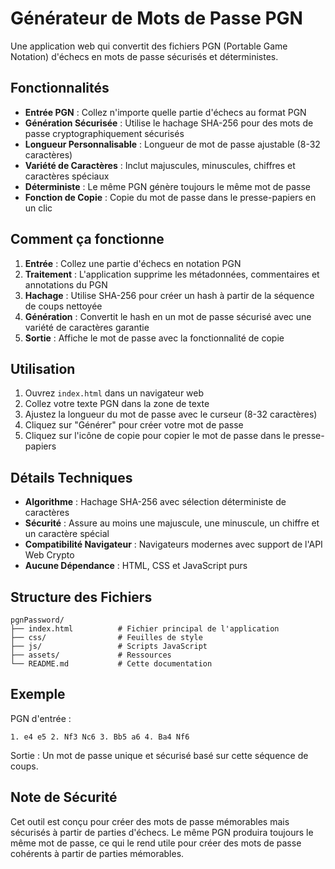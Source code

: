 # Générateur de Mots de Passe PGN

Une application web qui convertit des fichiers PGN (Portable Game Notation) d'échecs en mots de passe sécurisés et déterministes.

## Fonctionnalités

- **Entrée PGN** : Collez n'importe quelle partie d'échecs au format PGN
- **Génération Sécurisée** : Utilise le hachage SHA-256 pour des mots de passe cryptographiquement sécurisés
- **Longueur Personnalisable** : Longueur de mot de passe ajustable (8-32 caractères)
- **Variété de Caractères** : Inclut majuscules, minuscules, chiffres et caractères spéciaux
- **Déterministe** : Le même PGN génère toujours le même mot de passe
- **Fonction de Copie** : Copie du mot de passe dans le presse-papiers en un clic

## Comment ça fonctionne

1. **Entrée** : Collez une partie d'échecs en notation PGN
2. **Traitement** : L'application supprime les métadonnées, commentaires et annotations du PGN
3. **Hachage** : Utilise SHA-256 pour créer un hash à partir de la séquence de coups nettoyée
4. **Génération** : Convertit le hash en un mot de passe sécurisé avec une variété de caractères garantie
5. **Sortie** : Affiche le mot de passe avec la fonctionnalité de copie

## Utilisation

1. Ouvrez `index.html` dans un navigateur web
2. Collez votre texte PGN dans la zone de texte
3. Ajustez la longueur du mot de passe avec le curseur (8-32 caractères)
4. Cliquez sur "Générer" pour créer votre mot de passe
5. Cliquez sur l'icône de copie pour copier le mot de passe dans le presse-papiers

## Détails Techniques

- **Algorithme** : Hachage SHA-256 avec sélection déterministe de caractères
- **Sécurité** : Assure au moins une majuscule, une minuscule, un chiffre et un caractère spécial
- **Compatibilité Navigateur** : Navigateurs modernes avec support de l'API Web Crypto
- **Aucune Dépendance** : HTML, CSS et JavaScript purs

## Structure des Fichiers

```
pgnPassword/
├── index.html          # Fichier principal de l'application
├── css/                # Feuilles de style
├── js/                 # Scripts JavaScript
├── assets/             # Ressources
└── README.md           # Cette documentation
```

## Exemple

PGN d'entrée :
```
1. e4 e5 2. Nf3 Nc6 3. Bb5 a6 4. Ba4 Nf6
```

Sortie : Un mot de passe unique et sécurisé basé sur cette séquence de coups.

## Note de Sécurité

Cet outil est conçu pour créer des mots de passe mémorables mais sécurisés à partir de parties d'échecs. Le même PGN produira toujours le même mot de passe, ce qui le rend utile pour créer des mots de passe cohérents à partir de parties mémorables.
